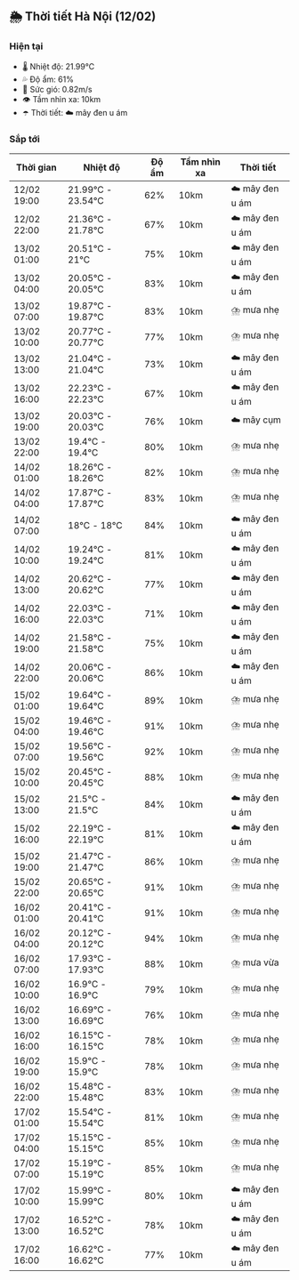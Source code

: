 ## 🌦️ Thời tiết Hà Nội (12/02)

### Hiện tại

- 🌡️ Nhiệt độ: 21.99℃
- 💦 Độ ẩm: 61%
- 💨 Sức gió: 0.82m/s
- 👁️ Tầm nhìn xa: 10km
- ☂️ Thời tiết: ☁️ mây đen u ám

### Sắp tới

| Thời gian | Nhiệt độ | Độ ẩm | Tầm nhìn xa | Thời tiết |
| --- | --- | --- | --- | --- |
| 12/02 19:00 | 21.99℃ - 23.54℃ | 62% | 10km | ☁️ mây đen u ám |
| 12/02 22:00 | 21.36℃ - 21.78℃ | 67% | 10km | ☁️ mây đen u ám |
| 13/02 01:00 | 20.51℃ - 21℃ | 75% | 10km | ☁️ mây đen u ám |
| 13/02 04:00 | 20.05℃ - 20.05℃ | 83% | 10km | ☁️ mây đen u ám |
| 13/02 07:00 | 19.87℃ - 19.87℃ | 83% | 10km | ⛈️ mưa nhẹ |
| 13/02 10:00 | 20.77℃ - 20.77℃ | 77% | 10km | ⛈️ mưa nhẹ |
| 13/02 13:00 | 21.04℃ - 21.04℃ | 73% | 10km | ☁️ mây đen u ám |
| 13/02 16:00 | 22.23℃ - 22.23℃ | 67% | 10km | ☁️ mây đen u ám |
| 13/02 19:00 | 20.03℃ - 20.03℃ | 76% | 10km | ☁️ mây cụm |
| 13/02 22:00 | 19.4℃ - 19.4℃ | 80% | 10km | ⛈️ mưa nhẹ |
| 14/02 01:00 | 18.26℃ - 18.26℃ | 82% | 10km | ⛈️ mưa nhẹ |
| 14/02 04:00 | 17.87℃ - 17.87℃ | 83% | 10km | ⛈️ mưa nhẹ |
| 14/02 07:00 | 18℃ - 18℃ | 84% | 10km | ☁️ mây đen u ám |
| 14/02 10:00 | 19.24℃ - 19.24℃ | 81% | 10km | ☁️ mây đen u ám |
| 14/02 13:00 | 20.62℃ - 20.62℃ | 77% | 10km | ☁️ mây đen u ám |
| 14/02 16:00 | 22.03℃ - 22.03℃ | 71% | 10km | ☁️ mây đen u ám |
| 14/02 19:00 | 21.58℃ - 21.58℃ | 75% | 10km | ☁️ mây đen u ám |
| 14/02 22:00 | 20.06℃ - 20.06℃ | 86% | 10km | ☁️ mây đen u ám |
| 15/02 01:00 | 19.64℃ - 19.64℃ | 89% | 10km | ⛈️ mưa nhẹ |
| 15/02 04:00 | 19.46℃ - 19.46℃ | 91% | 10km | ⛈️ mưa nhẹ |
| 15/02 07:00 | 19.56℃ - 19.56℃ | 92% | 10km | ⛈️ mưa nhẹ |
| 15/02 10:00 | 20.45℃ - 20.45℃ | 88% | 10km | ⛈️ mưa nhẹ |
| 15/02 13:00 | 21.5℃ - 21.5℃ | 84% | 10km | ☁️ mây đen u ám |
| 15/02 16:00 | 22.19℃ - 22.19℃ | 81% | 10km | ☁️ mây đen u ám |
| 15/02 19:00 | 21.47℃ - 21.47℃ | 86% | 10km | ⛈️ mưa nhẹ |
| 15/02 22:00 | 20.65℃ - 20.65℃ | 91% | 10km | ⛈️ mưa nhẹ |
| 16/02 01:00 | 20.41℃ - 20.41℃ | 91% | 10km | ⛈️ mưa nhẹ |
| 16/02 04:00 | 20.12℃ - 20.12℃ | 94% | 10km | ⛈️ mưa nhẹ |
| 16/02 07:00 | 17.93℃ - 17.93℃ | 88% | 10km | ⛈️ mưa vừa |
| 16/02 10:00 | 16.9℃ - 16.9℃ | 79% | 10km | ⛈️ mưa nhẹ |
| 16/02 13:00 | 16.69℃ - 16.69℃ | 76% | 10km | ⛈️ mưa nhẹ |
| 16/02 16:00 | 16.15℃ - 16.15℃ | 78% | 10km | ⛈️ mưa nhẹ |
| 16/02 19:00 | 15.9℃ - 15.9℃ | 78% | 10km | ⛈️ mưa nhẹ |
| 16/02 22:00 | 15.48℃ - 15.48℃ | 83% | 10km | ⛈️ mưa nhẹ |
| 17/02 01:00 | 15.54℃ - 15.54℃ | 81% | 10km | ⛈️ mưa nhẹ |
| 17/02 04:00 | 15.15℃ - 15.15℃ | 85% | 10km | ⛈️ mưa nhẹ |
| 17/02 07:00 | 15.19℃ - 15.19℃ | 85% | 10km | ⛈️ mưa nhẹ |
| 17/02 10:00 | 15.99℃ - 15.99℃ | 80% | 10km | ☁️ mây đen u ám |
| 17/02 13:00 | 16.52℃ - 16.52℃ | 78% | 10km | ☁️ mây đen u ám |
| 17/02 16:00 | 16.62℃ - 16.62℃ | 77% | 10km | ☁️ mây đen u ám |
